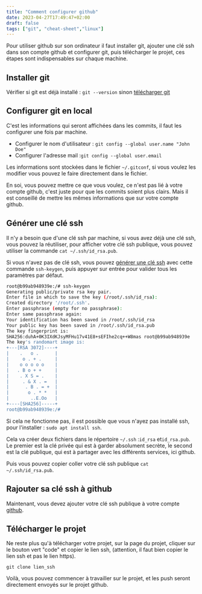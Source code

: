 ```yaml
---
title: "Comment configurer github"
date: 2023-04-27T17:49:47+02:00
draft: false
tags: ["git", "cheat-sheet","linux"] 
---
```


Pour utiliser github sur son ordinateur il faut installer git, ajouter une clé ssh dans son compte github et configurer git, puis télécharger le projet, ces étapes sont indispensables sur chaque machine.

## Installer git

Vérifier si git est déjà installé : `git --version` sinon [télécharger git](https://git-scm.com/downloads)

## Configurer git en local

C'est les informations qui seront affichées dans les commits, il faut les configurer une fois par machine.

- Configurer le nom d'utilisateur : `git config --global user.name "John Doe"`
- Configurer l'adresse mail :`git config --global user.email`

Les informations sont stockées dans le fichier `~/.gitconf`, si vous voulez les modifier vous pouvez le faire directement dans le fichier.

En soi, vous pouvez mettre ce que vous voulez, ce n'est pas lié à votre compte github, c'est juste pour que les commits soient plus clairs. Mais il est conseillé de mettre les mêmes informations que sur votre compte github.

## Générer une clé ssh

Il n'y a besoin que d'une clé ssh par machine, si vous avez déjà une clé ssh, vous pouvez la réutiliser, pour afficher votre clé ssh publique, vous pouvez utiliser la commande `cat ~/.ssh/id_rsa.pub`.

Si vous n'avez pas de clé ssh, vous pouvez [générer une clé ssh](https://www.linuxtricks.fr/wiki/wiki.php?id_contents=168) avec cette commande `ssh-keygen`, puis appuyer sur entrée pour valider tous les paramètres par défaut.

```bash
root@b99ab948939e:/# ssh-keygen 
Generating public/private rsa key pair.
Enter file in which to save the key (/root/.ssh/id_rsa): 
Created directory '/root/.ssh'.
Enter passphrase (empty for no passphrase): 
Enter same passphrase again: 
Your identification has been saved in /root/.ssh/id_rsa
Your public key has been saved in /root/.ssh/id_rsa.pub
The key fingerprint is:
SHA256:duhA+0K3IXdKJsyMFHu17v41E8+sEFIhe2cq++W8mas root@b99ab948939e
The key's randomart image is:
+---[RSA 3072]----+
|    .   o .      |
|     o . + .     |
|    o o o o o    |
|   . B o + +     |
|    . X S = .    |
|     . & X . =   |
|      . B . = +  |
|       o . * *   |
|        ..E.Oo   |
+----[SHA256]-----+
root@b99ab948939e:/#
```

Si cela ne fonctionne pas, il est possible que vous n'ayez pas installé ssh, pour l'installer : `sudo apt install ssh`.

Cela va créer deux fichiers dans le répertoire `~/.ssh` :`id_rsa` et`id_rsa.pub`. Le premier est la clé privée qui est à garder absolument secrète, le second est la clé publique, qui est à partager avec les différents services, ici github.

Puis vous pouvez copier coller votre clé ssh publique `cat ~/.ssh/id_rsa.pub`.

## Rajouter sa clé ssh à github

Maintenant, vous devez ajouter votre clé ssh publique à votre compte [github](https://docs.github.com/fr/authentication/connecting-to-github-with-ssh/adding-a-new-ssh-key-to-your-github-account?tool=webui).

## Télécharger le projet

Ne reste plus qu'à télécharger votre projet, sur la page du projet, cliquer sur le bouton vert "code" et copier le lien ssh, (attention, il faut bien copier le lien ssh et pas le lien https).

`git clone lien_ssh`

Voilà, vous pouvez commencer à travailler sur le projet, et les push seront directement envoyés sur le projet github.
